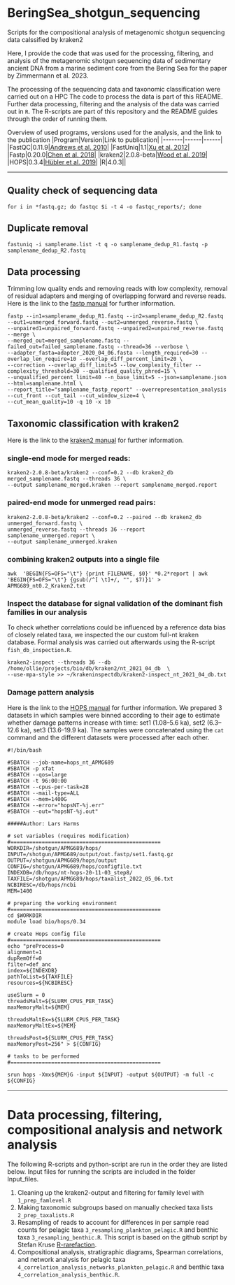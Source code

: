 # BeringSea_shotgun_sequencing
Scripts for the compositional analysis of metagenomic shotgun sequencing data calssified by kraken2

Here, I provide the code that was used for the processing, filtering, and analysis of the metagenomic shotgun sequencing data of sedimentary ancient DNA from a marine sediment core from the Bering Sea for the paper by Zimmermann et al. 2023. 

The processing of the sequencing data and taxonomic classification were carried out on a HPC 
The code to process the data is part of this README. Further data processing, filtering and the analysis of the data was carried out in `R`. The R-scripts are part of this repository and the README guides through the order of running them.



Overview of used programs, versions used for the analysis, and the link to the publication
|Program|Version|Link to publication|
|-------|------|------|
|FastQC|0.11.9|[Andrews et al. 2010](https://www.bioinformatics.babraham.ac.uk/projects/fastqc/)|
|FastUniq|1.1|[Xu et al. 2012](https://journals.plos.org/plosone/article?id=10.1371/journal.pone.0052249)|
|Fastp|0.20.0|[Chen et al. 2018](https://www.ncbi.nlm.nih.gov/pmc/articles/PMC6129281/)|
|kraken2|2.0.8-beta|[Wood et al. 2019](https://genomebiology.biomedcentral.com/articles/10.1186/s13059-019-1891-0)|
|HOPS|0.3.4|[Hübler et al. 2019](https://genomebiology.biomedcentral.com/articles/10.1186/s13059-019-1903-0#:~:text=HOPS%20is%20a%20versatile%20tool%20for%20high-throughput%20screening,enables%20large-scale%20metagenomic%20analyses%20of%20complex%20biological%20systems.)|
|R|4.0.3||


---


## Quality check of sequencing data

```
for i in *fastq.gz; do fastqc $i -t 4 -o fastqc_reports/; done
```

## Duplicate removal
```
fastuniq -i samplename.list -t q -o samplename_dedup_R1.fastq -p samplename_dedup_R2.fastq
```

## Data processing
Trimming low quality ends and removing reads with low complexity, removal of residual adapters and merging of overlapping forward and reverse reads.
Here is the link to the [fastp manual]() for further information.
```
fastp --in1=samplename_dedup_R1.fastq --in2=samplename_dedup_R2.fastq --out1=unmerged_forward.fastq --out2=unmerged_reverse.fastq \
--unpaired1=unpaired_forward.fastq --unpaired2=unpaired_reverse.fastq --merge \
--merged_out=merged_samplename.fastq --failed_out=failed_samplename.fastq --thread=36 --verbose \
--adapter_fasta=adapter_2020_04_06.fasta --length_required=30 --overlap_len_require=10 --overlap_diff_percent_limit=20 \
--correction --overlap_diff_limit=5 --low_complexity_filter --complexity_threshold=30 --qualified_quality_phred=15 \
--unqualified_percent_limit=40 --n_base_limit=5 --json=samplename.json --html=samplename.html \
--report_title="samplename_fastp_report" --overrepresentation_analysis  --cut_front --cut_tail --cut_window_size=4 \
--cut_mean_quality=10 -q 10 -x 10
```

## Taxonomic classification with kraken2

Here is the link to the [kraken2 manual](https://github.com/DerrickWood/kraken2/blob/master/docs/MANUAL.markdown) for further information.

### single-end mode for merged reads:
```
kraken2-2.0.8-beta/kraken2 --conf=0.2 --db kraken2_db merged_samplename.fastq --threads 36 \
--output samplename_merged.kraken --report samplename_merged.report
```

### paired-end mode for unmerged read pairs: 
```
kraken2-2.0.8-beta/kraken2 --conf=0.2 --paired --db kraken2_db unmerged_forward.fastq \
unmerged_reverse.fastq --threads 36 --report samplename_unmerged.report \
--output samplename_unmerged.kraken 
```

### combining kraken2 outputs into a single file
```
awk  'BEGIN{FS=OFS="\t"} {print FILENAME, $0}' *0.2*report | awk 'BEGIN{FS=OFS="\t"} {gsub(/^[ \t]+/, "", $7)}1' > APMG689_nt0.2_Kraken2.txt
```

### Inspect the database for signal validation of the dominant fish families in our analysis
To check whether correlations could be influenced by a reference data bias of closely related taxa, we inspected the our custom full-nt kraken database.
Formal analysis was carried out afterwards using the R-script `fish_db_inspection.R`.
```
kraken2-inspect --threads 36 --db /home/ollie/projects/bio/db/kraken2/nt_2021_04_db  \
--use-mpa-style >> ~/krakeninspectdb/kraken2-inspect_nt_2021_04_db.txt
```

### Damage pattern analysis
Here is the link to the [HOPS manual]() for further information.
We prepared 3 datasets in which samples were binned according to their age to estimate whether damage patterns increase with time: set1 (1.08–5.6 ka), set2 (6.3–12.6 ka), set3 (13.6–19.9 ka). The samples were concatenated using the `cat` command and the different datasets were processed after each other.

```
#!/bin/bash 

#SBATCH --job-name=hops_nt_APMG689
#SBATCH -p xfat
#SBATCH --qos=large
#SBATCH -t 96:00:00 
#SBATCH --cpus-per-task=28
#SBATCH --mail-type=ALL
#SBATCH --mem=1400G 
#SBATCH --error="hopsNT-%j.err"
#SBATCH --out="hopsNT-%j.out"

#####Author: Lars Harms

# set variables (requires modification)
#================================================
WORKDIR=/shotgun/APMG689/hops/
INPUT=/shotgun/APMG689/output/out.fastp/set1.fastq.gz
OUTPUT=/shotgun/APMG689/hops/output
CONFIG=/shotgun/APMG689/hops/configfile.txt
INDEXDB=/db/hops/nt-hops-20-11-03_step8/
TAXFILE=/shotgun/APMG689/hops/taxalist_2022_05_06.txt
NCBIRESC=/db/hops/ncbi
MEM=1400

# preparing the working environment
#================================================
cd $WORKDIR
module load bio/hops/0.34

# create Hops config file
#================================================
echo "preProcess=0 
alignment=1 
dupRemOff=0 
filter=def_anc 
index=${INDEXDB}
pathToList=${TAXFILE}
resources=${NCBIRESC}

useSlurm = 0
threadsMalt=${SLURM_CPUS_PER_TASK}
maxMemoryMalt=${MEM}

threadsMaltEx=${SLURM_CPUS_PER_TASK}
maxMemoryMaltEx=${MEM}

threadsPost=${SLURM_CPUS_PER_TASK}
maxMemoryPost=256" > ${CONFIG}

# tasks to be performed
#================================================

srun hops -Xmx${MEM}G -input ${INPUT} -output ${OUTPUT} -m full -c ${CONFIG} 

```

---
# Data processing, filtering, compositional analysis and network analysis

The following R-scripts and python-script are run in the order they are listed below. Input files for running the scripts are included in the folder Input_files.

1. Cleaning up the kraken2-output and filtering for family level with  `1_prep_famlevel.R`
2. Making taxonomic subgroups based on manually checked taxa lists `2_prep_taxalists.R`
3. Resampling of reads to account for differences in per sample read counts for pelagic taxa `3_resampling_plankton_pelagic.R` and benthic taxa `3_resampling_benthic.R`. This script is based on the github script by Stefan Kruse [R-rarefaction](https://github.com/StefanKruse/R_Rarefaction).
4. Compositional analysis, stratigraphic diagrams, Spearman correlations, and network analysis for pelagic taxa `4_correlation_analysis_networks_plankton_pelagic.R` and benthic taxa `4_correlation_analysis_benthic.R`.





